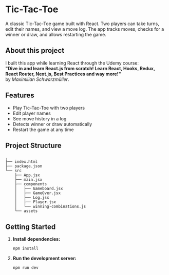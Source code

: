 # Tic-Tac-Toe

A classic Tic-Tac-Toe game built with React. Two players can take turns, edit their names, and view a move log. The app tracks moves, checks for a winner or draw, and allows restarting the game.

## About this project

I built this app while learning React through the Udemy course:  
**"Dive in and learn React.js from scratch! Learn React, Hooks, Redux, React Router, Next.js, Best Practices and way more!"**  
by *Maximilian Schwarzmüller*.

## Features

- Play Tic-Tac-Toe with two players
- Edit player names
- See move history in a log
- Detects winner or draw automatically
- Restart the game at any time

## Project Structure
```
.
├── index.html
├── package.json
└── src
    ├── App.jsx
    ├── main.jsx
    ├── components
    │   ├── Gameboard.jsx
    │   ├── GameOver.jsx
    │   ├── Log.jsx
    │   ├── Player.jsx
    │   └── winning-combinations.js
    └── assets
```

## Getting Started

1. **Install dependencies:**
    ```bash
    npm install
    ```

2. **Run the development server:**
    ```bash
    npm run dev
    ```